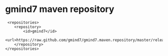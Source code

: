 gmind7 maven repository
=======================
 
     <repositories>
        <repository>
  	        <id>gmind7</id>
  	        <url>https://raw.github.com/gmind7/gmind7.maven.repository/master/releases</url>
  	    </repository>
  	</repositories>

